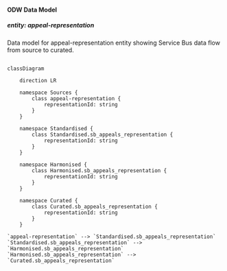 #### ODW Data Model

##### entity: appeal-representation

Data model for appeal-representation entity showing Service Bus data flow from source to curated.

```mermaid

classDiagram

    direction LR

    namespace Sources {
        class appeal-representation {
            representationId: string
        }
    }
    
    namespace Standardised {
        class Standardised.sb_appeals_representation {
            representationId: string
        }
    }

    namespace Harmonised {
        class Harmonised.sb_appeals_representation {
            representationId: string
        }
    }

    namespace Curated {
        class Curated.sb_appeals_representation {
            representationId: string
        }
    }

`appeal-representation` --> `Standardised.sb_appeals_representation`
`Standardised.sb_appeals_representation` --> `Harmonised.sb_appeals_representation`
`Harmonised.sb_appeals_representation` --> `Curated.sb_appeals_representation`


```
